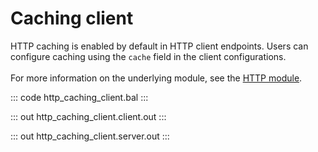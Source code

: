# Caching client

HTTP caching is enabled by default in HTTP client endpoints.
Users can configure caching using the `cache` field in the client configurations.<br/><br/>
For more information on the underlying module,
see the [HTTP module](https://lib.ballerina.io/ballerina/http/latest/).

::: code http_caching_client.bal :::

::: out http_caching_client.client.out :::

::: out http_caching_client.server.out :::